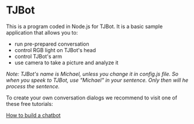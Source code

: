 # TJBot

This is a program coded in Node.js for TJBot.  It is a basic sample application that allows you to:
* run pre-prepared conversation
* control RGB light on TJBot's head
* control TJBot's arm
* use camera to take a picture and analyze it


_Note: TJBot's name is Michael, unless you change it in config.js file. So when you speek to TJBot, use "Michael" in your sentence. Only then will he process the sentence._


To create your own conversation dialogs we recommend to visit one of these free tutorials:

[How to build a chatbot](https://cognitiveclass.ai/courses/how-to-build-a-chatbot/)

